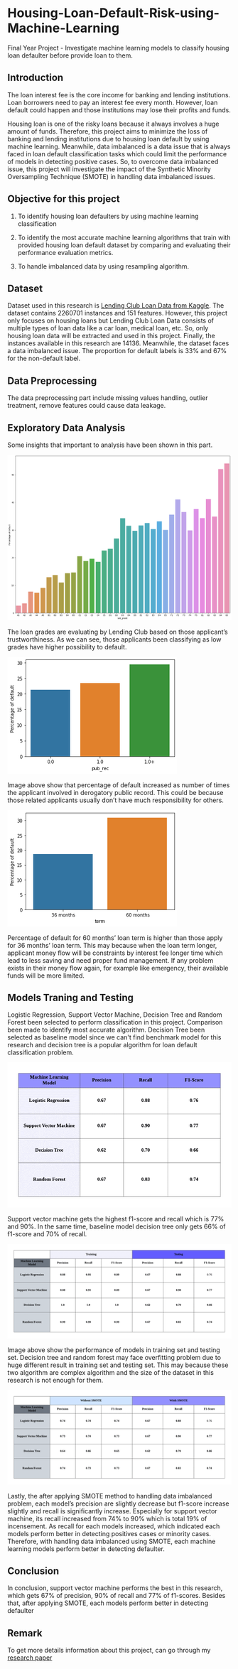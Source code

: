 # Housing-Loan-Default-Risk-using-Machine-Learning
Final Year Project - Investigate machine learning models to classify housing loan defaulter before provide loan to them.

## Introduction

The loan interest fee is the core income for banking and lending institutions. Loan borrowers need to pay an interest fee every month. However, loan default could happen and those institutions may lose their profits and funds.

Housing loan is one of the risky loans because it always involves a huge amount of funds. Therefore, this project aims to minimize the loss of banking and lending institutions due to housing loan default by using machine learning. Meanwhile, data imbalanced is a data issue that is always faced in loan default classification tasks which could limit the performance of models in detecting positive cases. So, to overcome data imbalanced issue, this project will investigate the impact of the Synthetic Minority Oversampling Technique (SMOTE) in handling data imbalanced issues.

## Objective for this project

1. To identify housing loan defaulters by using machine learning classification

2. To identify the most accurate machine learning algorithms that train with provided housing loan default dataset by comparing and evaluating their performance evaluation metrics.

3. To handle imbalanced data by using resampling algorithm.

## Dataset

Dataset used in this research is [Lending Club Loan Data from Kaggle](https://www.kaggle.com/datasets/wordsforthewise/lending-club). The dataset contains 2260701 instances and 151 features. However, this project only focuses on housing loans but Lending Club Loan Data consists of multiple types of loan data like a car loan, medical loan, etc. So, only housing loan data will be extracted and used in this project. Finally, the instances available in this research are 14136. Meanwhile, the dataset faces a data imbalanced issue. The proportion for default labels is 33% and 67% for the non-default label. 

## Data Preprocessing

The data preprocessing part include missing values handling, outlier treatment, remove features could cause data leakage. 

## Exploratory Data Analysis

Some insights that important to analysis have been shown in this part.

![alt text](https://github.com/GuanSoh/Housing-Loan-Default-Risk-using-Machine-Learning/blob/main/Image/EDA_grade.png)

The loan grades are evaluating by Lending Club based on those applicant’s trustworthiness. As we can see, those applicants been classifying as low grades 
have higher possibility to default.

![alt text](https://github.com/GuanSoh/Housing-Loan-Default-Risk-using-Machine-Learning/blob/main/Image/EDA_pub_rec.png)

Image above show that percentage of default increased as number of times the applicant involved in derogatory public record. This could be because those related applicants usually don’t have much responsibility for others.

![alt text](https://github.com/GuanSoh/Housing-Loan-Default-Risk-using-Machine-Learning/blob/main/Image/EDA_term.png)

Percentage of default for 60 months’ loan term is higher than those apply for 36 months’ loan term. This may because when the loan term longer, applicant money flow will be constraints by interest fee longer time which lead to less saving and need proper fund management. If any problem exists in their money flow again, for example like emergency, their available funds will be more limited.

## Models Traning and Testing

Logistic Regression, Support Vector Machine, Decision Tree and Random Forest been selected to perform classification in this project. Comparison been made to identify most accurate algorithm. Decision Tree been selected as baseline model since we can't find benchmark model for this research and decision tree is a popular algorithm for loan default classification problem. 

![alt text](https://github.com/GuanSoh/Housing-Loan-Default-Risk-using-Machine-Learning/blob/main/Image/Performance%20of%20each%20models.png)

Support vector machine gets the highest f1-score and recall which is 77% and 90%. In the same time, baseline model decision tree only gets 66% of f1-score and 70% of recall.

![alt text](https://github.com/GuanSoh/Housing-Loan-Default-Risk-using-Machine-Learning/blob/main/Image/Model%20Performance%20between%20training%20and%20testing.png)

Image above show the performance of models in training set and testing set. Decision tree and random forest may face overfitting problem due to huge different result in training set and testing set. This may because these two algorithm are complex algorithm and the size of the dataset in this research is not enough for them.

![alt text](https://github.com/GuanSoh/Housing-Loan-Default-Risk-using-Machine-Learning/blob/main/Image/Model%20Performance%20between%20SMOTE%20and%20without%20SMOTE.png)

Lastly, the after applying SMOTE method to handling data imbalanced problem, each model’s precision are slightly decrease but f1-score increase slightly and recall is significantly increase. Especially for support vector machine, its recall increased from 74% to 90% which is total 19% of incensement. As recall for each models increased, which indicated each models perform better in detecting positives cases or minority cases. Therefore, with handling data imbalanced using SMOTE, each machine learning models perform better in detecting defaulter.

## Conclusion

In conclusion, support vector machine performs the best in this research, which gets 67% of precision, 90% of recall and 77% of f1-scores. Besides that, after applying SMOTE, each models perform better in detecting defaulter

## Remark

To get more details information about this project, can go through my [research paper](https://github.com/GuanSoh/Housing-Loan-Default-Risk-using-Machine-Learning/blob/main/Research%20Paper/Tong%20Gee%20Kok_1171103482_FYP2ResearchPaper.pdf)




